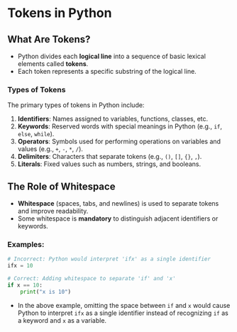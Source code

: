 # Tokens in Python

## What Are Tokens?

- Python divides each **logical line** into a sequence of basic lexical elements called **tokens**.
- Each token represents a specific substring of the logical line.

### Types of Tokens

The primary types of tokens in Python include:

1. **Identifiers**: Names assigned to variables, functions, classes, etc.
2. **Keywords**: Reserved words with special meanings in Python (e.g., `if`, `else`, `while`).
3. **Operators**: Symbols used for performing operations on variables and values (e.g., `+`, `-`, `*`, `/`).
4. **Delimiters**: Characters that separate tokens (e.g., `()`, `[]`, `{}`, `,`).
5. **Literals**: Fixed values such as numbers, strings, and booleans.

## The Role of Whitespace

- **Whitespace** (spaces, tabs, and newlines) is used to separate tokens and improve readability.
- Some whitespace is **mandatory** to distinguish adjacent identifiers or keywords.

### Examples:
```python
# Incorrect: Python would interpret 'ifx' as a single identifier
ifx = 10

# Correct: Adding whitespace to separate 'if' and 'x'
if x == 10:
    print("x is 10")
```

- In the above example, omitting the space between `if` and `x` would cause Python to interpret `ifx` as a single identifier instead of recognizing `if` as a keyword and `x` as a variable.



